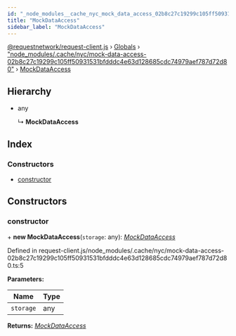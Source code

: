 ```yaml
---
id: "_node_modules__cache_nyc_mock_data_access_02b8c27c19299c105ff50931531bfdddc4e63d128685cdc74979aef787d72d80_.mockdataaccess"
title: "MockDataAccess"
sidebar_label: "MockDataAccess"
---
```


[@requestnetwork/request-client.js](../index.md) › [Globals](../globals.md) › ["node_modules/.cache/nyc/mock-data-access-02b8c27c19299c105ff50931531bfdddc4e63d128685cdc74979aef787d72d80"](../modules/_node_modules__cache_nyc_mock_data_access_02b8c27c19299c105ff50931531bfdddc4e63d128685cdc74979aef787d72d80_.md) › [MockDataAccess](_node_modules__cache_nyc_mock_data_access_02b8c27c19299c105ff50931531bfdddc4e63d128685cdc74979aef787d72d80_.mockdataaccess.md)

## Hierarchy

* any

  ↳ **MockDataAccess**

## Index

### Constructors

* [constructor](_node_modules__cache_nyc_mock_data_access_02b8c27c19299c105ff50931531bfdddc4e63d128685cdc74979aef787d72d80_.mockdataaccess.md#constructor)

## Constructors

###  constructor

\+ **new MockDataAccess**(`storage`: any): *[MockDataAccess](_node_modules__cache_nyc_mock_data_access_02b8c27c19299c105ff50931531bfdddc4e63d128685cdc74979aef787d72d80_.mockdataaccess.md)*

Defined in request-client.js/node_modules/.cache/nyc/mock-data-access-02b8c27c19299c105ff50931531bfdddc4e63d128685cdc74979aef787d72d80.ts:5

**Parameters:**

Name | Type |
------ | ------ |
`storage` | any |

**Returns:** *[MockDataAccess](_node_modules__cache_nyc_mock_data_access_02b8c27c19299c105ff50931531bfdddc4e63d128685cdc74979aef787d72d80_.mockdataaccess.md)*
